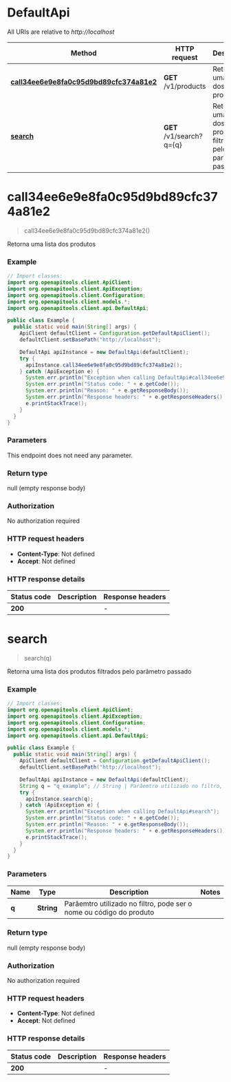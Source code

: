 # DefaultApi

All URIs are relative to *http://localhost*

Method | HTTP request | Description
------------- | ------------- | -------------
[**call34ee6e9e8fa0c95d9bd89cfc374a81e2**](DefaultApi.md#call34ee6e9e8fa0c95d9bd89cfc374a81e2) | **GET** /v1/products | Retorna uma lista dos produtos
[**search**](DefaultApi.md#search) | **GET** /v1/search?q&#x3D;{q} | Retorna uma lista dos produtos filtrados pelo parâmetro passado


<a name="call34ee6e9e8fa0c95d9bd89cfc374a81e2"></a>
# **call34ee6e9e8fa0c95d9bd89cfc374a81e2**
> call34ee6e9e8fa0c95d9bd89cfc374a81e2()

Retorna uma lista dos produtos

### Example
```java
// Import classes:
import org.openapitools.client.ApiClient;
import org.openapitools.client.ApiException;
import org.openapitools.client.Configuration;
import org.openapitools.client.models.*;
import org.openapitools.client.api.DefaultApi;

public class Example {
  public static void main(String[] args) {
    ApiClient defaultClient = Configuration.getDefaultApiClient();
    defaultClient.setBasePath("http://localhost");

    DefaultApi apiInstance = new DefaultApi(defaultClient);
    try {
      apiInstance.call34ee6e9e8fa0c95d9bd89cfc374a81e2();
    } catch (ApiException e) {
      System.err.println("Exception when calling DefaultApi#call34ee6e9e8fa0c95d9bd89cfc374a81e2");
      System.err.println("Status code: " + e.getCode());
      System.err.println("Reason: " + e.getResponseBody());
      System.err.println("Response headers: " + e.getResponseHeaders());
      e.printStackTrace();
    }
  }
}
```

### Parameters
This endpoint does not need any parameter.

### Return type

null (empty response body)

### Authorization

No authorization required

### HTTP request headers

 - **Content-Type**: Not defined
 - **Accept**: Not defined

### HTTP response details
| Status code | Description | Response headers |
|-------------|-------------|------------------|
**200** |  |  -  |

<a name="search"></a>
# **search**
> search(q)

Retorna uma lista dos produtos filtrados pelo parâmetro passado

### Example
```java
// Import classes:
import org.openapitools.client.ApiClient;
import org.openapitools.client.ApiException;
import org.openapitools.client.Configuration;
import org.openapitools.client.models.*;
import org.openapitools.client.api.DefaultApi;

public class Example {
  public static void main(String[] args) {
    ApiClient defaultClient = Configuration.getDefaultApiClient();
    defaultClient.setBasePath("http://localhost");

    DefaultApi apiInstance = new DefaultApi(defaultClient);
    String q = "q_example"; // String | Parâemtro utilizado no filtro, pode ser o nome ou código do produto
    try {
      apiInstance.search(q);
    } catch (ApiException e) {
      System.err.println("Exception when calling DefaultApi#search");
      System.err.println("Status code: " + e.getCode());
      System.err.println("Reason: " + e.getResponseBody());
      System.err.println("Response headers: " + e.getResponseHeaders());
      e.printStackTrace();
    }
  }
}
```

### Parameters

Name | Type | Description  | Notes
------------- | ------------- | ------------- | -------------
 **q** | **String**| Parâemtro utilizado no filtro, pode ser o nome ou código do produto |

### Return type

null (empty response body)

### Authorization

No authorization required

### HTTP request headers

 - **Content-Type**: Not defined
 - **Accept**: Not defined

### HTTP response details
| Status code | Description | Response headers |
|-------------|-------------|------------------|
**200** |  |  -  |

